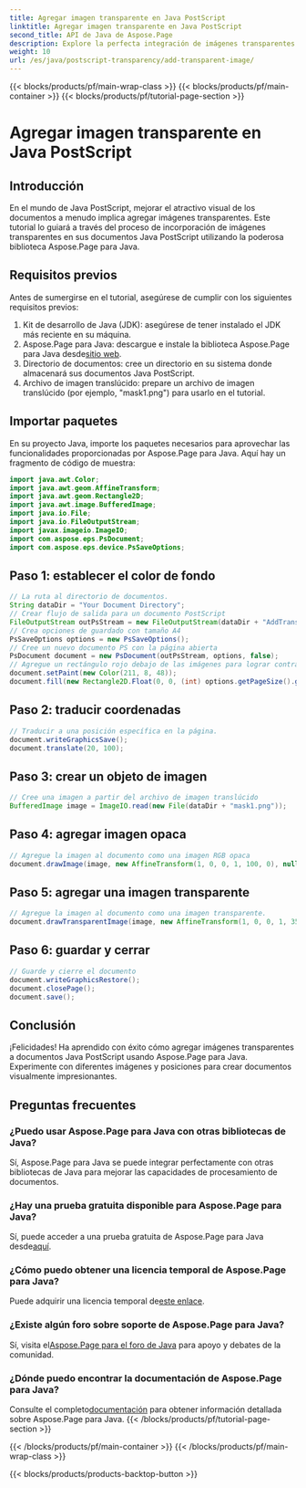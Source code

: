 ```yaml
---
title: Agregar imagen transparente en Java PostScript
linktitle: Agregar imagen transparente en Java PostScript
second_title: API de Java de Aspose.Page
description: Explore la perfecta integración de imágenes transparentes en documentos Java PostScript con Aspose.Page para Java. Mejore las visualizaciones de sus documentos sin esfuerzo.
weight: 10
url: /es/java/postscript-transparency/add-transparent-image/
---
```


{{< blocks/products/pf/main-wrap-class >}}
{{< blocks/products/pf/main-container >}}
{{< blocks/products/pf/tutorial-page-section >}}

# Agregar imagen transparente en Java PostScript

## Introducción
En el mundo de Java PostScript, mejorar el atractivo visual de los documentos a menudo implica agregar imágenes transparentes. Este tutorial lo guiará a través del proceso de incorporación de imágenes transparentes en sus documentos Java PostScript utilizando la poderosa biblioteca Aspose.Page para Java.
## Requisitos previos
Antes de sumergirse en el tutorial, asegúrese de cumplir con los siguientes requisitos previos:
1. Kit de desarrollo de Java (JDK): asegúrese de tener instalado el JDK más reciente en su máquina.
2.  Aspose.Page para Java: descargue e instale la biblioteca Aspose.Page para Java desde[sitio web](https://releases.aspose.com/page/java/).
3. Directorio de documentos: cree un directorio en su sistema donde almacenará sus documentos Java PostScript.
4. Archivo de imagen translúcido: prepare un archivo de imagen translúcido (por ejemplo, "mask1.png") para usarlo en el tutorial.
## Importar paquetes
En su proyecto Java, importe los paquetes necesarios para aprovechar las funcionalidades proporcionadas por Aspose.Page para Java. Aquí hay un fragmento de código de muestra:
```java
import java.awt.Color;
import java.awt.geom.AffineTransform;
import java.awt.geom.Rectangle2D;
import java.awt.image.BufferedImage;
import java.io.File;
import java.io.FileOutputStream;
import javax.imageio.ImageIO;
import com.aspose.eps.PsDocument;
import com.aspose.eps.device.PsSaveOptions;
```
## Paso 1: establecer el color de fondo
```java
// La ruta al directorio de documentos.
String dataDir = "Your Document Directory";
// Crear flujo de salida para un documento PostScript
FileOutputStream outPsStream = new FileOutputStream(dataDir + "AddTransparentImage_outPS.ps");
// Crea opciones de guardado con tamaño A4
PsSaveOptions options = new PsSaveOptions();
// Cree un nuevo documento PS con la página abierta
PsDocument document = new PsDocument(outPsStream, options, false);
// Agregue un rectángulo rojo debajo de las imágenes para lograr contraste visual.
document.setPaint(new Color(211, 8, 48));
document.fill(new Rectangle2D.Float(0, 0, (int) options.getPageSize().getWidth(), 300));
```
## Paso 2: traducir coordenadas
```java
// Traducir a una posición específica en la página.
document.writeGraphicsSave();
document.translate(20, 100);
```
## Paso 3: crear un objeto de imagen
```java
// Cree una imagen a partir del archivo de imagen translúcido
BufferedImage image = ImageIO.read(new File(dataDir + "mask1.png"));
```
## Paso 4: agregar imagen opaca
```java
// Agregue la imagen al documento como una imagen RGB opaca
document.drawImage(image, new AffineTransform(1, 0, 0, 1, 100, 0), null);
```
## Paso 5: agregar una imagen transparente
```java
// Agregue la imagen al documento como una imagen transparente.
document.drawTransparentImage(image, new AffineTransform(1, 0, 0, 1, 350, 0), 255);
```
## Paso 6: guardar y cerrar
```java
// Guarde y cierre el documento
document.writeGraphicsRestore();
document.closePage();
document.save();
```
## Conclusión
¡Felicidades! Ha aprendido con éxito cómo agregar imágenes transparentes a documentos Java PostScript usando Aspose.Page para Java. Experimente con diferentes imágenes y posiciones para crear documentos visualmente impresionantes.
## Preguntas frecuentes
### ¿Puedo usar Aspose.Page para Java con otras bibliotecas de Java?
Sí, Aspose.Page para Java se puede integrar perfectamente con otras bibliotecas de Java para mejorar las capacidades de procesamiento de documentos.
### ¿Hay una prueba gratuita disponible para Aspose.Page para Java?
 Sí, puede acceder a una prueba gratuita de Aspose.Page para Java desde[aquí](https://releases.aspose.com/).
### ¿Cómo puedo obtener una licencia temporal de Aspose.Page para Java?
 Puede adquirir una licencia temporal de[este enlace](https://purchase.aspose.com/temporary-license/).
### ¿Existe algún foro sobre soporte de Aspose.Page para Java?
 Sí, visita el[Aspose.Page para el foro de Java](https://forum.aspose.com/c/page/39) para apoyo y debates de la comunidad.
### ¿Dónde puedo encontrar la documentación de Aspose.Page para Java?
 Consulte el completo[documentación](https://reference.aspose.com/page/java/) para obtener información detallada sobre Aspose.Page para Java.
{{< /blocks/products/pf/tutorial-page-section >}}

{{< /blocks/products/pf/main-container >}}
{{< /blocks/products/pf/main-wrap-class >}}

{{< blocks/products/products-backtop-button >}}
